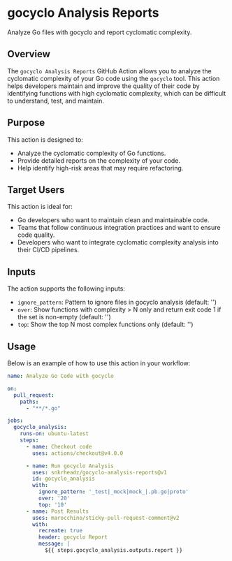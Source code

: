 # gocyclo Analysis Reports

Analyze Go files with gocyclo and report cyclomatic complexity.

## Overview

The `gocyclo Analysis Reports` GitHub Action allows you to analyze the cyclomatic complexity of your Go code using the `gocyclo` tool. This action helps developers maintain and improve the quality of their code by identifying functions with high cyclomatic complexity, which can be difficult to understand, test, and maintain.

## Purpose

This action is designed to:
- Analyze the cyclomatic complexity of Go functions.
- Provide detailed reports on the complexity of your code.
- Help identify high-risk areas that may require refactoring.

## Target Users

This action is ideal for:
- Go developers who want to maintain clean and maintainable code.
- Teams that follow continuous integration practices and want to ensure code quality.
- Developers who want to integrate cyclomatic complexity analysis into their CI/CD pipelines.

## Inputs

The action supports the following inputs:

- `ignore_pattern`: Pattern to ignore files in gocyclo analysis (default: '')
- `over`: Show functions with complexity > N only and return exit code 1 if the set is non-empty (default: '')
- `top`: Show the top N most complex functions only (default: '')

## Usage

Below is an example of how to use this action in your workflow:

```yaml
name: Analyze Go Code with gocyclo

on:
  pull_request:
    paths:
      - "**/*.go"

jobs:
  gocyclo_analysis:
    runs-on: ubuntu-latest
    steps:
      - name: Checkout code
        uses: actions/checkout@v4.0.0

      - name: Run gocyclo Analysis
        uses: snkrheadz/gocyclo-analysis-reports@v1
        id: gocyclo_analysis
        with:
          ignore_pattern: '_test|_mock|mock_|.pb.go|proto'
          over: '20'
          top: '10'
      - name: Post Results
        uses: marocchino/sticky-pull-request-comment@v2
        with:
          recreate: true
          header: gocyclo Report
          message: |
            ${{ steps.gocyclo_analysis.outputs.report }}
```
